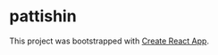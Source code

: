 # pattishin

This project was bootstrapped with [Create React App](https://github.com/facebookincubator/create-react-app).

